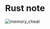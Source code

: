 # Rust note

![memory_cheat](https://media.githubusercontent.com/media/usagi/rust-memory-container-cs/master/3840x2160/rust-memory-container-cs-3840x2160-dark-back.png)